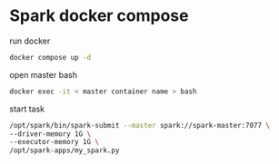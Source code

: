 # Spark docker compose

run docker

```bash
docker compose up -d
```

open master bash

```bash
docker exec -it < master container name > bash
```

start task

```bash
/opt/spark/bin/spark-submit --master spark://spark-master:7077 \
--driver-memory 1G \
--executor-memory 1G \
/opt/spark-apps/my_spark.py
```
